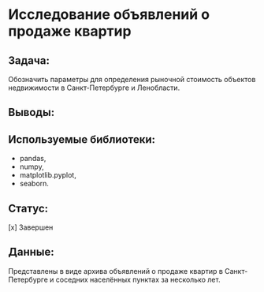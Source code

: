# Исследование объявлений о продаже квартир

## Задача: 

Обозначить параметры для определения рыночной стоимость объектов недвижимости в Санкт-Петербурге и Ленобласти. 

## Выводы:



## Используемые библиотеки:

- pandas, 
- numpy, 
- matplotlib.pyplot, 
- seaborn.

## Статус:

[x] Завершен

## Данные:

Представлены в виде архива объявлений о продаже квартир в Санкт-Петербурге и соседних населённых пунктах за несколько лет.

